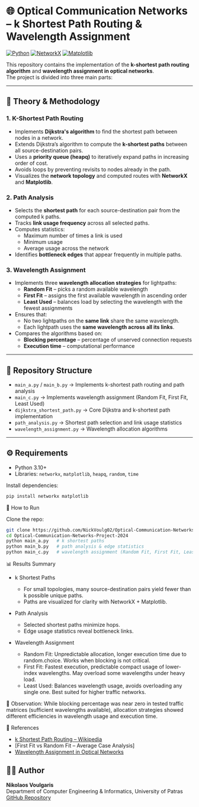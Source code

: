 # 🌐 Optical Communication Networks – k Shortest Path Routing & Wavelength Assignment

[![Python](https://img.shields.io/badge/Python-3.10+-blue)](https://www.python.org/)
[![NetworkX](https://img.shields.io/badge/Lib-NetworkX-green)](https://networkx.org/)
[![Matplotlib](https://img.shields.io/badge/Lib-Matplotlib-orange)](https://matplotlib.org/)

This repository contains the implementation of the **k-shortest path routing algorithm** and **wavelength assignment in optical networks**.  
The project is divided into three main parts:

---

## 📖 Theory & Methodology

### 1. K-Shortest Path Routing
- Implements **Dijkstra's algorithm** to find the shortest path between nodes in a network.  
- Extends Dijkstra’s algorithm to compute the **k-shortest paths** between all source-destination pairs.  
- Uses a **priority queue (heapq)** to iteratively expand paths in increasing order of cost.  
- Avoids loops by preventing revisits to nodes already in the path.  
- Visualizes the **network topology** and computed routes with **NetworkX** and **Matplotlib**.

### 2. Path Analysis
- Selects the **shortest path** for each source-destination pair from the computed k paths.  
- Tracks **link usage frequency** across all selected paths.  
- Computes statistics:
  - Maximum number of times a link is used  
  - Minimum usage  
  - Average usage across the network  
- Identifies **bottleneck edges** that appear frequently in multiple paths.  

### 3. Wavelength Assignment
- Implements three **wavelength allocation strategies** for lightpaths:
  - **Random Fit** – picks a random available wavelength  
  - **First Fit** – assigns the first available wavelength in ascending order  
  - **Least Used** – balances load by selecting the wavelength with the fewest assignments  
- Ensures that:
  - No two lightpaths on the **same link** share the same wavelength.  
  - Each lightpath uses the **same wavelength across all its links**.  
- Compares the algorithms based on:
  - **Blocking percentage** – percentage of unserved connection requests  
  - **Execution time** – computational performance  

---

## 📂 Repository Structure
- `main_a.py` / `main_b.py` → Implements k-shortest path routing and path analysis  
- `main_c.py` → Implements wavelength assignment (Random Fit, First Fit, Least Used)  
- `dijkstra_shortest_path.py` → Core Dijkstra and k-shortest path implementation  
- `path_analysis.py` → Shortest path selection and link usage statistics  
- `wavelength_assignment.py` → Wavelength allocation algorithms  

---

## ⚙️ Requirements
- Python 3.10+  
- Libraries: `networkx`, `matplotlib`, `heapq`, `random`, `time`  

Install dependencies:
```bash
pip install networkx matplotlib
```

🚀 How to Run

Clone the repo:
```bash
git clone https://github.com/NickVoulg02/Optical-Communication-Networks-Project-2024.git
cd Optical-Communication-Networks-Project-2024
python main_a.py   # k shortest paths
python main_b.py   # path analysis & edge statistics
python main_c.py   # wavelength assignment (Random Fit, First Fit, Least Used)
```

📊 Results Summary
- k Shortest Paths
  - For small topologies, many source-destination pairs yield fewer than k possible unique paths.
  - Paths are visualized for clarity with NetworkX + Matplotlib.

- Path Analysis
  - Selected shortest paths minimize hops.
  - Edge usage statistics reveal bottleneck links.

- Wavelength Assignment
  - Random Fit: Unpredictable allocation, longer execution time due to random.choice. Works when blocking is not critical.
  - First Fit: Fastest execution, predictable compact usage of lower-index wavelengths. May overload some wavelengths under heavy load.
  - Least Used: Balances wavelength usage, avoids overloading any single one. Best suited for higher traffic networks.

📌 Observation: While blocking percentage was near zero in tested traffic matrices (sufficient wavelengths available), allocation strategies showed different efficiencies in wavelength usage and execution time.

📖 References
- [k Shortest Path Routing – Wikipedia](https://en.wikipedia.org/wiki/K_shortest_path_routing)
- [First Fit vs Random Fit – Average Case Analysis]
- [Wavelength Assignment in Optical Networks](https://www.researchgate.net/publication/4287125_Wavelength_Assignment_in_Optical_Networks_with_Imprecise_Network_State_Information)

## 👨‍💻 Author
**Nikolaos Voulgaris**  
Department of Computer Engineering & Informatics, University of Patras  
[GitHub Repository](https://github.com/NickVoulg02/Information-Retrieval)  
